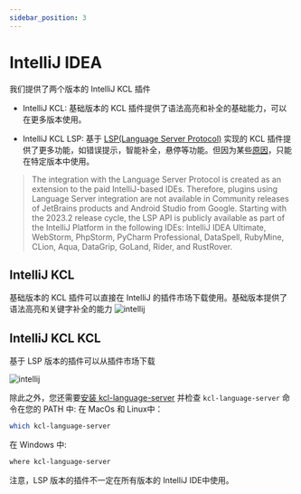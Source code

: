 ```yaml
---
sidebar_position: 3
---
```


# IntelliJ IDEA

我们提供了两个版本的 IntelliJ KCL 插件

- IntelliJ KCL: 基础版本的 KCL 插件提供了语法高亮和补全的基础能力，可以在更多版本使用。

- IntelliJ KCL LSP: 基于 [LSP(Language Server Protocol)](https://code.visualstudio.com/api/language-extensions/overview) 实现的 KCL 插件提供了更多功能，如错误提示，智能补全，悬停等功能。但因为某些[原因](https://plugins.jetbrains.com/docs/intellij/language-server-protocol.html#supported-ides)，只能在特定版本中使用。

> The integration with the Language Server Protocol is created as an extension to the paid IntelliJ-based IDEs. Therefore, plugins using Language Server integration are not available in Community releases of JetBrains products and Android Studio from Google.
Starting with the 2023.2 release cycle, the LSP API is publicly available as part of the IntelliJ Platform in the following IDEs: IntelliJ IDEA Ultimate, WebStorm, PhpStorm, PyCharm Professional, DataSpell, RubyMine, CLion, Aqua, DataGrip, GoLand, Rider, and RustRover.

## IntelliJ KCL

基础版本的 KCL 插件可以直接在 IntelliJ 的插件市场下载使用。基础版本提供了语法高亮和关键字补全的能力
![intellij](/img/docs/tools/Ide/intellij/kcl.png)

## IntelliJ KCL KCL

基于 LSP 版本的插件可以从插件市场下载
<!-- todo -->
![intellij](/img/docs/tools/Ide/intellij/kcl.png)

除此之外，您还需要[安装 kcl-language-server](https://www.kcl-lang.io/docs/user_docs/getting-started/install#install-language-server) 并检查 `kcl-language-server` 命令在您的 PATH 中:
  在 MacOs 和 Linux中：

  ```bash
  which kcl-language-server
  ```

  在 Windows 中:

  ```bash
  where kcl-language-server
  ```

注意，LSP 版本的插件不一定在所有版本的 IntelliJ IDE中使用。
